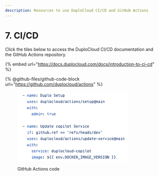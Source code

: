 ```yaml
---
description: Resources to use DuploCloud CI/CD and GitHub Actions
---
```


# 7. CI/CD

Click the tiles below to access the DuploCloud CI/CD documentation and the GitHub Actions repository.

{% embed url="https://docs.duplocloud.com/docs/introduction-to-ci-cd" %}

{% @github-files/github-code-block url="https://github.com/duplocloud/actions" %}

<figure><img src="../../../.gitbook/assets/cicd.png" alt=""><figcaption><p>GitHub Actions code</p></figcaption></figure>
